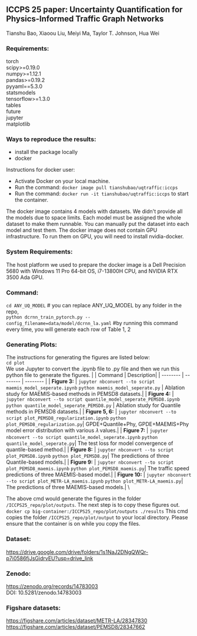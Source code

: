 ## **ICCPS 25 paper: Uncertainty Quantification for Physics-Informed Traffic Graph Networks**
Tianshu Bao, Xiaoou Liu, Meiyi Ma, Taylor T. Johnson, Hua Wei


### Requirements:
torch \
scipy>=0.19.0 \
numpy>=1.12.1 \
pandas>=0.19.2 \
pyyaml==5.3.0 \
statsmodels \
tensorflow>=1.3.0 \
tables \
future \
jupyter \
matplotlib


### Ways to reproduce the results: 
- install the package locally
- docker
  
Instructions for docker user:
- Activate Docker on your local machine. 
- Run the command: ``` docker image pull tianshubao/uqtraffic:iccps ``` 
- Run the command: ``` docker run -it tianshubao/uqtraffic:iccps ``` to start the container.  

The docker image contains 4 models with datasets. We didn't provide all the models due to space limits. Each model must be assigned the whole dataset to make them runnable. You can manually put the dataset into each model and test them. The docker image does not contain GPU infrastructure. To run them on GPU, you will need to install nvidia-docker. 

### System Requirements: 
The host platform we used to prepare the docker image is a Dell Precision 5680 with Windows 11 Pro 64-bit OS, i7-13800H CPU, and NVIDIA RTX 3500 Ada GPU.

### Command: 
```cd ANY_UQ_MODEL```            # you can replace ANY_UQ_MODEL by any folder in the repo,  \
```python dcrnn_train_pytorch.py --config_filename=data/model/dcrnn_la.yaml```    #by running this command every time, you will generate each row of Table 1, 2

### Generating Plots: ###
The instructions for generating the figures are listed below: \
```cd plot``` \
We use Jupyter to convert the .ipynb file to .py file and then we run this python file to generate the figures.
|  | Command | Description|
| -------- | -------- | -------- |
| **Figure 3:**    | `jupyter nbconvert --to script maemis_model_seperate.ipynb` `python maemis_model_seperate.py` | Ablation study for MAEMIS-based methods in PEMSD8 datasets.|
| **Figure 4:**    | `jupyter nbconvert --to script quantile_model_seperate_PEMSD8.ipynb` `python quantile_model_seperate_PEMSD8.py` | Ablation study for Quantile methods in PEMSD8 datasets.|
| **Figure 5, 6:**   | `jupyter nbconvert --to script plot_PEMSD8_regularization.ipynb` `python plot_PEMSD8_regularization.py`| GPDE+Quantile+Phy, GPDE+MAEMIS+Phy model error distribution with various 𝜆 values.|
| **Figure 7:**    | `jupyter nbconvert --to script quantile_model_seperate.ipynb` `python quantile_model_seperate.py`| The test loss for model convergence of quantile-based method.|
| **Figure 8:**    | `jupyter nbconvert --to script plot_PEMSD8.ipynb` `python plot_PEMSD8.py`| The predictions of three Quantile-based models.|
| **Figure 9:**    | `jupyter nbconvert --to script plot_PEMSD8_maemis.ipynb` `python plot_PEMSD8_maemis.py`| The traffic speed predictions of three MAEMIS-based model.|
| **Figure 10:**   | `jupyter nbconvert --to script plot_METR-LA_maemis.ipynb` `python plot_METR-LA_maemis.py`| The predictions of three MAEMIS-based models.| \


The above cmd would generate the figures in the folder `/ICCPS25_repo/plot/outputs`. The next step is to copy these figures out. \
```docker cp big-container:/ICCPS25_repo/plot/outputs ./results``` 
This cmd copies the folder `/ICCPS25_repo/plot/output` to your local directory. Please ensure that the container is on while you copy the files.

### Dataset: 
https://drive.google.com/drive/folders/1s1NaJ2DNgQWQr-p7i0586fjJsGidrvEU?usp=drive_link

### Zenodo: 
https://zenodo.org/records/14783003 \
DOI: 10.5281/zenodo.14783003

### Figshare datasets:
https://figshare.com/articles/dataset/METR-LA/28347830 \
https://figshare.com/articles/dataset/PEMSD8/28347662
